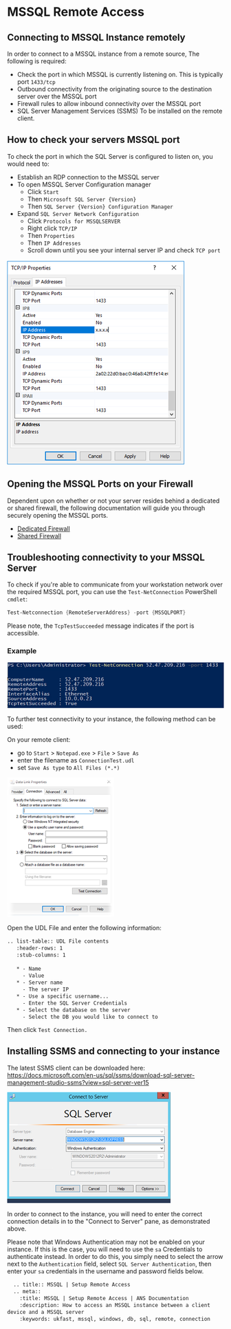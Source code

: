 # MSSQL Remote Access
## Connecting to MSSQL Instance remotely

In order to connect to a MSSQL instance from a remote source, The following is required:

- Check the port in which MSSQL is currently listening on. This is typically port `1433/tcp`
- Outbound connectivity from the originating source to the destination server over the MSSQL port
- Firewall rules to allow inbound connectivity over the MSSQL port
- SQL Server Management Services (SSMS) To be installed on the remote client.

## How to check your servers MSSQL port

To check the port in which the SQL Server is configured to listen on, you would need to:

* Establish an RDP connection to the MSSQL server
* To open MSSQL Server Configuration manager
  * Click `Start`
  * Then `Microsoft SQL Server {Version}`
  * Then `SQL Server {Version} Configuration Manager`
* Expand `SQL Server Network Configuration`
  * Click `Protocols for MSSQLSERVER`
  * Right click `TCP/IP`
  * Then `Properties`
  * Then `IP Addresses`
  * Scroll down until you see your internal server IP and check `TCP port`

![Instance options](Images/mssql_remote/sql_configuration_manager.PNG)

## Opening the MSSQL Ports on your Firewall

Dependent upon on whether or not your server resides behind a dedicated or shared firewall, the following documentation will guide you through securely opening the MSSQL ports.

* [Dedicated Firewall](/network/firewalls/dedi_lockdown)
* [Shared Firewall](/network/firewalls/shared_lockdown)

## Troubleshooting connectivity to your MSSQL Server

To check if you're able to communicate from your workstation network over the required MSSQL port, you can use the `Test-NetConnection` PowerShell `cmdlet`:

```powershell
Test-Netconnection {RemoteServerAddress} -port {MSSQLPORT}
```

Please note, the `TcpTestSucceeded` message indicates if the port is accessible.

### Example

![Instance options](Images/mssql_remote/tnc.png)

To further test connectivity to your instance, the following method can be used:

On your remote client:
* go to `Start` > `Notepad.exe` > `File` > `Save As`
* enter the filename as `ConnectionTest.udl`
* set `Save As type` to `All Files (*.*)`

![Instance options](Images/mssql_remote/udl_test.png)

Open the UDL File and enter the following information:

```eval_rst
.. list-table:: UDL File contents
   :header-rows: 1
   :stub-columns: 1

   * - Name
     - Value
   * - Server name
     - The server IP
   * - Use a specific username...
     - Enter the SQL Server Credentials
   * - Select the database on the server
     - Select the DB you would like to connect to
```
Then click `Test Connection.`

## Installing SSMS and connecting to your instance

The latest SSMS client can be downloaded here: <https://docs.microsoft.com/en-us/sql/ssms/download-sql-server-management-studio-ssms?view=sql-server-ver15>

![Instance options](Images/mssql_remote/ssms.png)

In order to connect to the instance, you will need to enter the correct connection details in to the "Connect to Server" pane, as demonstrated above.

Please note that Windows Authentication may not be enabled on your instance. If this is the case, you will need to use the `sa` Credentials to authenticate instead. In order to do this, you simply need to select the arrow next to the `Authentication` field, select `SQL Server Authentication`, then enter your `sa` credentials in the username and password fields below.

```eval_rst
  .. title:: MSSQL | Setup Remote Access
  .. meta::
    :title: MSSQL | Setup Remote Access | ANS Documentation
    :description: How to access an MSSQL instance between a client device and a MSSQL server
    :keywords: ukfast, mssql, windows, db, sql, remote, connection
```
